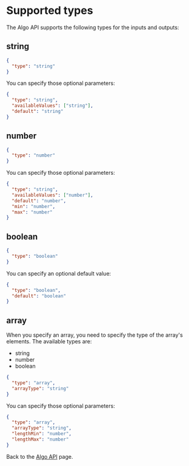# Supported types

The Algo API supports the following types for the inputs and outputs:

## string

```json
{
  "type": "string"
}
```

You can specify those optional parameters:

```json
{
  "type": "string",
  "availableValues": ["string"],
  "default": "string"
}
```

## number

```json
{
  "type": "number"
}
```

You can specify those optional parameters:

```json
{
  "type": "string",
  "availableValues": ["number"],
  "default": "number",
  "min": "number",
  "max": "number"
}
```

## boolean

```json
{
  "type": "boolean"
}
```

You can specify an optional default value:

```json
{
  "type": "boolean",
  "default": "boolean"
}
```

## array

When you specify an array, you need to specify the type of the array's elements.
The available types are:

- string
- number
- boolean

```json
{
  "type": "array",
  "arrayType": "string"
}
```

You can specify those optional parameters:

```json
{
  "type": "array",
  "arrayType": "string",
  "lengthMin": "number",
  "lengthMax": "number"
}
```

Back to the [Algo API](README.md) page.
